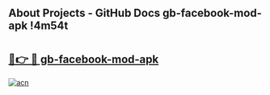 ## About Projects - GitHub Docs gb-facebook-mod-apk !4m54t

# <h2><a href="https://andorid.site?title=gb-facebook-mod-apk&ref=19M">🔗👉 🔴 gb-facebook-mod-apk</a></h2>

[![acn](https://github.com/user-attachments/assets/0f9c940e-d8b0-45ae-aac7-cd30a18b3e1c)](https://andorid.site?title=gb-facebook-mod-apk&ref=19M)
